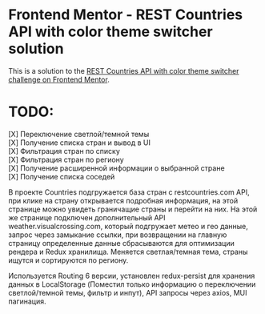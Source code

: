 # Frontend Mentor - REST Countries API with color theme switcher solution

This is a solution to the [REST Countries API with color theme switcher challenge on Frontend Mentor](https://www.frontendmentor.io/challenges/rest-countries-api-with-color-theme-switcher-5cacc469fec04111f7b848ca).


# TODO:
[X] Переключение светлой/темной темы  
[X] Получение списка стран и вывод в UI  
[X] Фильтрация стран по списку  
[X] Фильтрация стран по региону  
[X] Получение расширенной информации о выбранной стране  
[X] Получение списка соседей  


В проекте Countries подгружается база стран с restcountries.com  API, при клике на страну открывается подробная информация, на этой странице можно увидеть граничащие страны и перейти на них. На этой же странице подключен дополнительный API weather.visualcrossing.com, который подгружает метео и гео данные, запрос через замыкание ссылки, при возвращении на главную страницу определенные данные сбрасываются для оптимизации рендера и Redux хранилища. Меняется светлая/темная тема, страны ищутся и сортируются по региону.  

Используется Routing 6 версии, установлен redux-persist для хранения данных в LocalStorage (Поместил только информацию о переключении светлой/темной темы, фильтр и инпут), API запросы через axios, MUI пагинация. 

